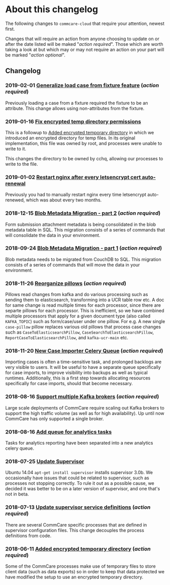 # About this changelog

The following changes to `commcare-cloud` that require your attention,
newest first.

Changes that will require an action from anyone choosing
to update on or after the date listed will be maked "_action required_".
Those which are worth taking a look at but which may or may not require
an action on your part will be marked "_action optional_".


## Changelog

### **2019-02-01** [Generalize load case from fixture feature](0012-generalize-load-case-from-fixture.md) (_action required_)
Previously loading a case from a fixture required the fixture to be an attribute.
This change allows using non-attributes from the fixture.

### **2019-01-16** [Fix encrypted temp directory permissions](0011-fix-encrypted-tmp-permissions.md)
This is a followup to [Added encrypted temporary directory](./0001-add-encrypted-tmp.md)
in which we introduced an encrypted directory for temp files.
In its original implementation, this file was owned by root,
and processes were unable to write to it.

This changes the directory to be owned by cchq, allowing our processes to write to the file.

### **2019-01-02** [Restart nginx after every letsencrypt cert auto-renewal](0010-letsencrypt-restart-nginx.md)
Previously you had to manually restart nginx every time letsencrypt auto-renewed,
which was about every two months.

### **2018-12-15** [Blob Metadata Migration - part 2](0009-blob-metadata-part-2.md) (_action required_)
Form submission attachment metadata is being consolidated in the blob
metadata table in SQL. This migration consists of a series of commands that
will consolidate the data in your environment.

### **2018-09-24** [Blob Metadata Migration - part 1](0008-blob-metadata-part-1.md) (_action required_)
Blob metadata needs to be migrated from CouchDB to SQL. This migration
consists of a series of commands that will move the data in your environment.

### **2018-11-26** [Reorganize pillows](0007-reorganize-pillows.md) (_action required_)
Pillows read changes from kafka and do various processing such as sending them to
elasticsearch, transforming into a UCR table row etc. A doc for same change is read
multiple times for each processor, since there are separte pillows for each processor.
This is inefficient, so we have combined multiple processors that apply for a
given document type (also called `KAFKA_TOPIC`) such as form/case/user under
one pillow. For e.g. A new single `case-pillow` pillow replaces
various old pillows that process case changes such as `CaseToElasticsearchPillow`,
`CaseSearchToElasticsearchPillow`, `ReportCaseToElasticsearchPillow`,
and `kafka-ucr-main` etc. 

### **2018-11-20** [New Case Importer Celery Queue](0006-new-case-importer-celery-queue.md) (_action required_)
Importing cases is often a time-sensitive task, and prolonged backlogs are
very visible to users.  It will be useful to have a separate queue
specifically for case imports, to improve visibility into backups as well as
typical runtimes.  Additionally, this is a first step towards allocating
resources specifically for case imports, should that become necessary.

### **2018-08-16** [Support multiple Kafka brokers](0005-support-multiple-kafak-brokers.md) (_action required_)
Large scale deployments of CommCare require scaling out Kafka brokers to support the high
traffic volume (as well as for high availability). Up until now CommCare has only
supported a single broker.

### **2018-08-16** [Add queue for analytics tasks](0004-add-analytics-queue.md)
Tasks for analytics reporting have been separated into a new analytics celery queue.

### **2018-07-25** [Update Supervisor](0003-update-supervisor.md)
Ubuntu 14.04 `apt-get install supervisor` installs supervisor 3.0b.
We occasionally have issues that could be related to supervisor,
such as processes not stopping correctly.
To rule it out as a possible cause,
we decided it was better to be on a later version of supervisor,
and one that's not in beta.

### **2018-07-13** [Update supervisor service definitions](0002-supervisor-service-definitions.md) (_action required_)
There are several CommCare specific processes that are defined in supervisor
configuration files. This change decouples the process definitions from code.

### **2018-06-11** [Added encrypted temporary directory](0001-add-encrypted-tmp.md) (_action required_)
Some of the CommCare processes make use of temporary files to store client data
(such as data exports) so in order to keep that data protected we have modified
the setup to use an encrypted temporary directory.
